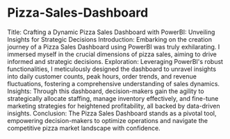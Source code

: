 # Pizza-Sales-Dashboard
Title:
Crafting a Dynamic Pizza Sales Dashboard with PowerBI: Unveiling Insights for Strategic Decisions
Introduction:
Embarking on the creation journey of a Pizza Sales Dashboard using PowerBI was truly exhilarating. I immersed myself in the crucial dimensions of pizza sales, aiming to drive informed and strategic decisions.
Exploration:
Leveraging PowerBI's robust functionalities, I meticulously designed the dashboard to unravel insights into daily customer counts, peak hours, order trends, and revenue fluctuations, fostering a comprehensive understanding of sales dynamics.
Insights:
Through this dashboard, decision-makers gain the agility to strategically allocate staffing, manage inventory effectively, and fine-tune marketing strategies for heightened profitability, all backed by data-driven insights.
Conclusion:
The Pizza Sales Dashboard stands as a pivotal tool, empowering decision-makers to optimize operations and navigate the competitive pizza market landscape with confidence.
